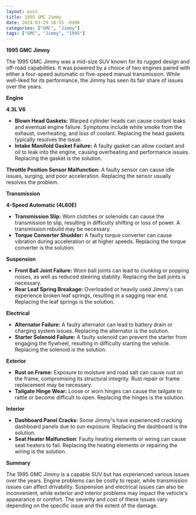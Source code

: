 ```yaml
---
layout: post
title: 1995 GMC Jimmy
date: 2024-03-29 16:55 -0400
categories: ["GMC", "Jimmy"]
tags: ["GMC", "Jimmy", "1995"]
---
```

**1995 GMC Jimmy**

The 1995 GMC Jimmy was a mid-size SUV known for its rugged design and off-road capabilities. It was powered by a choice of two engines paired with either a four-speed automatic or five-speed manual transmission. While well-liked for its performance, the Jimmy has seen its fair share of issues over the years.

**Engine**

**4.3L V6**

* **Blown Head Gaskets:** Warped cylinder heads can cause coolant leaks and eventual engine failure. Symptoms include white smoke from the exhaust, overheating, and loss of coolant. Replacing the head gaskets typically resolves the issue.
* **Intake Manifold Gasket Failure:** A faulty gasket can allow coolant and oil to leak into the engine, causing overheating and performance issues. Replacing the gasket is the solution.

**Throttle Position Sensor Malfunction:** A faulty sensor can cause idle issues, surging, and poor acceleration. Replacing the sensor usually resolves the problem.

**Transmission**

**4-Speed Automatic (4L60E)**

* **Transmission Slip:** Worn clutches or solenoids can cause the transmission to slip, resulting in difficulty shifting or loss of power. A transmission rebuild may be necessary.
* **Torque Converter Shudder:** A faulty torque converter can cause vibration during acceleration or at higher speeds. Replacing the torque converter is the solution.

**Suspension**

* **Front Ball Joint Failure:** Worn ball joints can lead to clunking or popping noises, as well as reduced steering stability. Replacing the ball joints is necessary.
* **Rear Leaf Spring Breakage:** Overloaded or heavily used Jimmy's can experience broken leaf springs, resulting in a sagging rear end. Replacing the leaf springs is the solution.

**Electrical**

* **Alternator Failure:** A faulty alternator can lead to battery drain or charging system issues. Replacing the alternator is the solution.
* **Starter Solenoid Failure:** A faulty solenoid can prevent the starter from engaging the flywheel, resulting in difficulty starting the vehicle. Replacing the solenoid is the solution.

**Exterior**

* **Rust on Frame:** Exposure to moisture and road salt can cause rust on the frame, compromising its structural integrity. Rust repair or frame replacement may be necessary.
* **Tailgate Hinge Wear:** Loose or worn hinges can cause the tailgate to rattle or become difficult to open. Replacing the hinges is the solution.

**Interior**

* **Dashboard Panel Cracks:** Some Jimmy's have experienced cracking dashboard panels due to sun exposure. Replacing the dashboard is the solution.
* **Seat Heater Malfunction:** Faulty heating elements or wiring can cause seat heaters to fail. Replacing the heating elements or repairing the wiring is the solution.

**Summary**

The 1995 GMC Jimmy is a capable SUV but has experienced various issues over the years. Engine problems can be costly to repair, while transmission issues can affect drivability. Suspension and electrical issues can also be inconvenient, while exterior and interior problems may impact the vehicle's appearance or comfort. The severity and cost of these issues vary depending on the specific issue and the extent of the damage.
